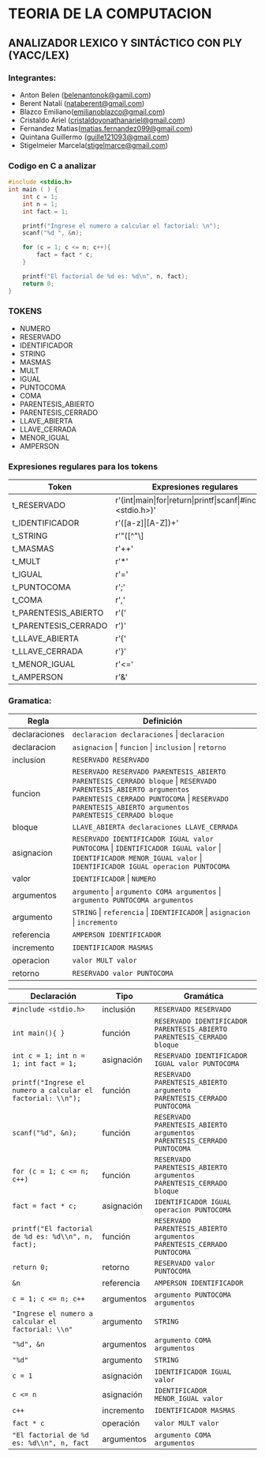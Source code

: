 
# TEORIA DE LA COMPUTACION

## ANALIZADOR LEXICO Y SINTÁCTICO CON PLY (YACC/LEX)

### Integrantes:
- Anton Belen (belenantonok@gamil.com)
- Berent Natalí (nataberent@gmail.com)
- Blazco Emiliano(emilianoblazco@gmail.com)
- Cristaldo Ariel (cristaldoyonathanariel@gmail.com)
- Fernandez Matias(matias.fernandez099@gmail.com)
- Quintana Guillermo (guille121093@gmail.com)
- Stigelmeier Marcela(stigelmarce@gmail.com)



 ### Codigo en C a analizar
```c
#include <stdio.h>
int main ( ) {
    int c = 1;
    int n = 1;
    int fact = 1;

    printf("Ingrese el numero a calcular el factorial: \n");
    scanf("%d ", &n);

    for (c = 1; c <= n; c++){ 
        fact = fact * c; 
    }

    printf("El factorial de %d es: %d\n", n, fact);
    return 0;
}
```

### TOKENS
- NUMERO
- RESERVADO
- IDENTIFICADOR
- STRING
- MASMAS
- MULT
- IGUAL
- PUNTOCOMA
- COMA
- PARENTESIS_ABIERTO
- PARENTESIS_CERRADO
- LLAVE_ABIERTA
- LLAVE_CERRADA
- MENOR_IGUAL
- AMPERSON

### Expresiones regulares para los tokens 
| Token                   | Expresiones regulares                               |
|-------------------------|----------------------------------------------------|
| t_RESERVADO             | r'(int\|main\|for\|return\|printf\|scanf\|#include\|\<stdio.h\>)' |
| t_IDENTIFICADOR         | r'([a-z]\|[A-Z])+'                                 |
| t_STRING                | r'"([^"\\\]|\\.)*"'                                 |
| t_MASMAS                | r'\+\+'                                            |
| t_MULT                  | r'\*'                                              |
| t_IGUAL                 | r'='                                               |
| t_PUNTOCOMA             | r';'                                               |
| t_COMA                  | r','                                               |
| t_PARENTESIS_ABIERTO    | r'\('                                              |
| t_PARENTESIS_CERRADO    | r'\)'                                              |
| t_LLAVE_ABIERTA         | r'\{'                                              |
| t_LLAVE_CERRADA         | r'\}'                                              |
| t_MENOR_IGUAL           | r'\<='                                             |
| t_AMPERSON              | r'\&'                                              |


### Gramatica:

| Regla           | Definición                                                                                                                                              |
|-----------------|---------------------------------------------------------------------------------------------------------------------------------------------------------|
| declaraciones   | `declaracion declaraciones` \| `declaracion`                                                                                                            |
| declaracion     | `asignacion` \| `funcion` \| `inclusion` \| `retorno`                                                                                                    |
| inclusion       | `RESERVADO RESERVADO`                                                                                                                                   |
| funcion         | `RESERVADO RESERVADO PARENTESIS_ABIERTO PARENTESIS_CERRADO bloque` \| `RESERVADO PARENTESIS_ABIERTO argumentos PARENTESIS_CERRADO PUNTOCOMA` \| `RESERVADO PARENTESIS_ABIERTO argumentos PARENTESIS_CERRADO bloque` |
| bloque          | `LLAVE_ABIERTA declaraciones LLAVE_CERRADA`                                                                                                              |
| asignacion      | `RESERVADO IDENTIFICADOR IGUAL valor PUNTOCOMA` \| `IDENTIFICADOR IGUAL valor` \| `IDENTIFICADOR MENOR_IGUAL valor` \| `IDENTIFICADOR IGUAL operacion PUNTOCOMA`                                               |
| valor           | `IDENTIFICADOR` \| `NUMERO`                                                                                                                             |
| argumentos      | `argumento` \| `argumento COMA argumentos` \| `argumento PUNTOCOMA argumentos`                                                                           |
| argumento       | `STRING` \| `referencia` \| `IDENTIFICADOR` \| `asignacion` \| `incremento`                                                                              |
| referencia      | `AMPERSON IDENTIFICADOR`                                                                                                                                 |
| incremento      | `IDENTIFICADOR MASMAS`                                                                                                                                   |
| operacion       | `valor MULT valor`                                                                                                                                       |
| retorno         | `RESERVADO valor PUNTOCOMA`                                                                                                                              |
 
| Declaración                                                          | Tipo        | Gramática                                                                                                       |
|----------------------------------------------------------------------|-------------|-----------------------------------------------------------------------------------------------------------------|
| `#include <stdio.h>`                                                 | inclusión   | `RESERVADO RESERVADO`                                                                                           |
| `int main(){ }`                                                      | función     | `RESERVADO IDENTIFICADOR PARENTESIS_ABIERTO PARENTESIS_CERRADO bloque`                                          |
| `int c = 1; int n = 1; int fact = 1;`                                | asignación  | `RESERVADO IDENTIFICADOR IGUAL valor PUNTOCOMA`                                                                 |
| `printf("Ingrese el numero a calcular el factorial: \\n");`          | función     | `RESERVADO PARENTESIS_ABIERTO argumento PARENTESIS_CERRADO PUNTOCOMA`                                           |
| `scanf("%d", &n);`                                                   | función     | `RESERVADO PARENTESIS_ABIERTO argumentos PARENTESIS_CERRADO PUNTOCOMA`                                          |
| `for (c = 1; c <= n; c++)`                                           | función     | `RESERVADO PARENTESIS_ABIERTO argumentos PARENTESIS_CERRADO bloque`                                             |
| `fact = fact * c;`                                                   | asignación  | `IDENTIFICADOR IGUAL operacion PUNTOCOMA`                                                                       |
| `printf("El factorial de %d es: %d\\n", n, fact);`                   | función     | `RESERVADO PARENTESIS_ABIERTO argumentos PARENTESIS_CERRADO PUNTOCOMA`                                          |
| `return 0;`                                                          | retorno     | `RESERVADO valor PUNTOCOMA`                                                                                     |
| `&n`                                                                 | referencia  | `AMPERSON IDENTIFICADOR`                                                                                        |
| `c = 1; c <= n; c++`                                                 | argumentos  | `argumento PUNTOCOMA argumentos`                                                                                 |
| `"Ingrese el numero a calcular el factorial: \\n"`                   | argumento   | `STRING`                                                                                                        |
| `"%d", &n`                                                           | argumentos  | `argumento COMA argumentos`                                                                                     |
| `"%d"`                                                               | argumento   | `STRING`                                                                                                        |
| `c = 1`                                                              | asignación  | `IDENTIFICADOR IGUAL valor`                                                                                     |
| `c <= n`                                                             | asignación  | `IDENTIFICADOR MENOR_IGUAL valor`                                                                               |
| `c++`                                                                | incremento  | `IDENTIFICADOR MASMAS`                                                                                          |
| `fact * c`                                                           | operación   | `valor MULT valor`                                                                                              |
| `"El factorial de %d es: %d\\n", n, fact`                            | argumentos  | `argumento COMA argumentos`                                                                                     |
